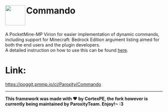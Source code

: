 <h1>Commando<img src="https://raw.githubusercontent.com/CortexPE/Commando/master/commando.png" height="64" width="64" align="left"></h1>
<br />

A PocketMine-MP Virion for easier implementation of dynamic commands, including support for Minecraft: Bedrock Edition argument listing aimed for both the end users and the plugin developers. <br />
A detailed instruction on how to use this can be found [here](https://github.com/CortexPE/Commando/blob/master/README.md).

# Link:
https://poggit.pmmp.io/ci/Paroxity/Commando

-----
**This framework was made with :heart: by CortexPE, the fork however is currently being maintained by ParoxityTeam. Enjoy!~ :3**
